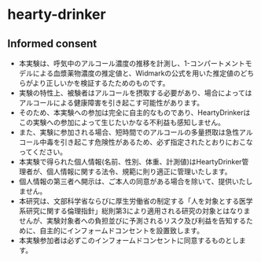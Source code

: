 # hearty-drinker

## Informed consent

- 本実験は、呼気中のアルコール濃度の推移を計測し、1-コンパートメントモデルによる血漿薬物濃度の推定値と、Widmarkの公式を用いた推定値のどちらがより正しいかを検証するたためのものです。
- 実験の特性上、被験者はアルコールを摂取する必要があり、場合によってはアルコールによる健康障害を引き起こす可能性があります。
- そのため、本実験への参加は完全に自主的なものであり、HeartyDrinkerはこの実験への参加によって生じたいかなる不利益も感知しません。
- また、実験に参加される場合、短時間でのアルコールの多量摂取は急性アルコール中毒を引き起こす危険性があるため、必ず指定されたとおりにおこなってください。
- 本実験で得られた個人情報(名前、性別、体重、計測値)はHeartyDrinker管理者が、個人情報に関する法令、規範に則り適正に管理いたします。
- 個人情報の第三者へ開示は、ご本人の同意がある場合を除いて、提供いたしません。
- 本研究は、文部科学省ならびに厚生労働省の制定する「人を対象とする医学系研究に関する倫理指針」総則第3により適用される研究の対象とはなりませんが、実験対象者への負担並びに予測されるリスク及び利益を告知するために、自主的にインフォームドコンセントを設置致します。
- 本実験参加者は必ずこのインフォームドコンセントに同意するものとします。
